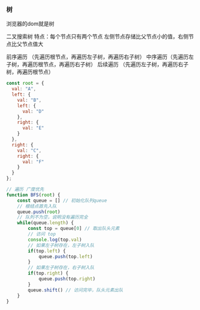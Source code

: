 ### 树
浏览器的dom就是树

二叉搜索树  特点：每个节点只有两个节点   左侧节点存储比父节点小的值，右侧节点比父节点值大

前序遍历 （先遍历根节点，再遍历左子树，再遍历右子树）
中序遍历（先遍历左子树，再遍历根节点，再遍历右子树）
后续遍历 （先遍历左子树，再遍历右子树，再遍历根节点）

```js
const root = {
  val: "A",
  left: {
    val: "B",
    left: {
      val: "D"
    },
    right: {
      val: "E"
    }
  },
  right: {
    val: "C",
    right: {
      val: "F"
    }
  }
};
``` 


```js
// 遍历 广度优先 
function BFS(root) {
    const queue = [] // 初始化队列queue
    // 根结点首先入队
    queue.push(root)
    // 队列不为空，说明没有遍历完全
    while(queue.length) {
        const top = queue[0] // 取出队头元素  
        // 访问 top
        console.log(top.val)
        // 如果左子树存在，左子树入队
        if(top.left) {
            queue.push(top.left)
        }
        // 如果左子树存在，右子树入队
        if(top.right) {
            queue.push(top.right)
        }
        queue.shift() // 访问完毕，队头元素出队
    }
}
```